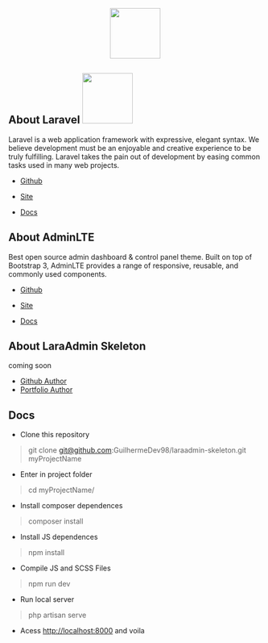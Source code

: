 
<p  align="center"><img src="http://guilhermesantos.me/img/logo.png" width="100px" ></p>

  

## About Laravel  <img src="https://laravel.com/assets/img/components/logo-laravel.svg" width="100px" >

  

Laravel is a web application framework with expressive, elegant syntax. We believe development must be an enjoyable and creative experience to be truly fulfilling. Laravel takes the pain out of development by easing common tasks used in many web projects.

  

 - [Github](https://github.com/laravel/laravel/)
   
-   [Site](http://laravel.com)
   
  - [Docs](http://laravel.com/docs)

  

## About AdminLTE

  

Best open source admin dashboard & control panel theme. Built on top of Bootstrap 3, AdminLTE provides a range of responsive, reusable, and commonly used components.

  

- [Github](https://github.com/ColorlibHQ/AdminLTE)

- [Site](https://adminlte.io/)

 - [Docs](https://adminlte.io/docs/2.4/installation)

  
  

## About LaraAdmin Skeleton

  

coming soon

  

- [Github Author](https://github.com/GuilhermeDev98)
- [Portfolio Author](http://guilhermesantos.me/)

  

## Docs

- Clone this repository
> git clone git@github.com:GuilhermeDev98/laraadmin-skeleton.git myProjectName
- Enter in project folder
> cd myProjectName/
- Install composer dependences
> composer install
- Install JS dependences
>npm install
- Compile JS and SCSS Files
> npm run dev
- Run local server
> php artisan serve
- Acess [http://localhost:8000](http://localhost:8000/) and voila